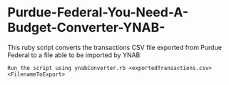 # Purdue-Federal-You-Need-A-Budget-Converter-YNAB-
This ruby script converts the transactions CSV file exported from Purdue Federal to a file able to be imported by YNAB

```
Run the script using ynabConverter.rb <exportedTransactions.csv> <FilenameToExport>
```
